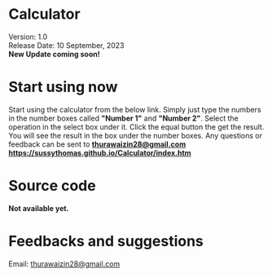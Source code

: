 # Calculator

Version: 1.0 <br>
Release Date: 10 September, 2023 <br>
**New Update coming soon!**

# Start using now

Start using the calculator from the below link.
Simply just type the numbers in the number boxes called **"Number 1"** and **"Number 2"**. Select the operation in the select box under it. Click the equal button the get the result. You will see the result in the box under the number boxes. Any questions or feedback can be sent to **thurawaizin28@gmail.com** 
<br>
**https://sussythomas.github.io/Calculator/index.htm**

# Source code
**Not available yet.**

# Feedbacks and suggestions

Email: thurawaizin28@gmail.com